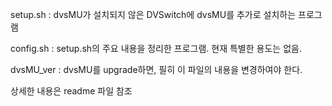 setup.sh : dvsMU가 설치되지 않은 DVSwitch에 dvsMU를 추가로 설치하는 프로그램

config.sh : setup.sh의 주요 내용을 정리한 프로그램. 현재 특별한 용도는 없음.

dvsMU_ver : dvsMU를 upgrade하면, 필히 이 파일의 내용을 변경하여야 한다.

상세한 내용은 readme 파일 참조
